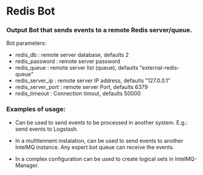 # Redis Bot

### Output Bot that sends events to a remote Redis server/queue.

Bot parameters: 
* redis_db          : remote server database, defaults 2
* redis_password    : remote server password
* redis_queue       : remote server list (queue), defaults "external-redis-queue"
* redis_server_ip   : remote server IP address, defaults "127.0.0.1"
* redis_server_port : remote server Port, defaults 6379
* redis_timeout     : Connection timout, defaults 50000


### Examples of usage:

* Can be used to send events to be processed in another system. E.g.: send events to Logstash.

* In a multitennent instalation, can be used to send events to another IntelMQ instance. Any expert bot queue can receive the events.

* In a complex configuration can be used to create logical sets in IntelMQ-Manager.
